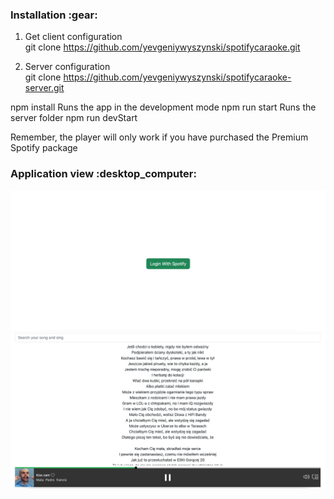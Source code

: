 <h3 align="left">Installation :gear:</h3>

1. Get client configuration <br>
git clone https://github.com/yevgeniywyszynski/spotifycaraoke.git

2. Server configuration <br>
git clone https://github.com/yevgeniywyszynski/spotifycaraoke-server.git

npm install 
Runs the app in the development mode npm run start
Runs the server folder npm run devStart


Remember, the player will only work if you have purchased the Premium Spotify package

<h3 align="left">Application view :desktop_computer:</h3>

<img src='/public/img/loginspotify.png'/>
<img src='/public/img/spotifyplayer.png'/>
